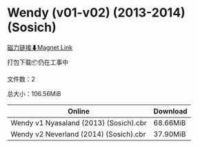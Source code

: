 # Wendy (v01-v02) (2013-2014) (Sosich)

[磁力链接⬇Magnet Link](magnet:?xt=urn:btih:e094e72434a4eef8d64935153bd0725b7f18b4b5&dn=Wendy%20%28v01-v02%29%20%282013-2014%29%20%28Sosich%29)

打包下载📦仍在工事中

文件数：2

总大小：106.56MiB

Online | Download
--- | ---
Wendy v1 Nyasaland (2013) (Sosich).cbr | 68.66MiB
Wendy v2 Neverland (2014) (Sosich).cbr | 37.90MiB